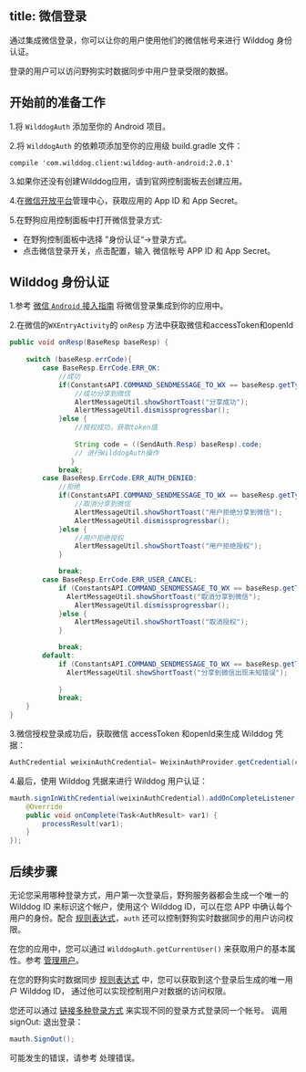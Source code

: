 title: 微信登录
---

通过集成微信登录，你可以让你的用户使用他们的微信帐号来进行 Wilddog 身份认证。

登录的用户可以访问野狗实时数据同步中用户登录受限的数据。

## 开始前的准备工作

1.将 `WilddogAuth` 添加至你的 Android 项目。

2.将 `WilddogAuth` 的依赖项添加至你的应用级 build.gradle 文件：
    
    compile 'com.wilddog.client:wilddog-auth-android:2.0.1'
3.如果你还没有创建Wilddog应用，请到官网控制面板去创建应用。

4.在[微信开放平台](https://open.weixin.qq.com/)管理中心，获取应用的 App ID 和 App Secret。

5.在野狗应用控制面板中打开微信登录方式:

  *  在野狗控制面板中选择 ”身份认证“->登录方式。
  *  点击微信登录开关，点击配置，输入 微信帐号 APP ID 和 App Secret。

## Wilddog 身份认证

1.参考 [微信 `Android` 接入指南](https://open.weixin.qq.com/cgi-bin/showdocument?action=dir_list&t=resource/res_list&verify=1&id=1417751808&token=&lang=zh_CN) 将微信登录集成到你的应用中。

2.在微信的`WXEntryActivity`的 `onResp` 方法中获取微信和accessToken和openId

```java
public void onResp(BaseResp baseResp) {
   
    switch (baseResp.errCode){
        case BaseResp.ErrCode.ERR_OK:
            //成功
            if(ConstantsAPI.COMMAND_SENDMESSAGE_TO_WX == baseResp.getType()){
                //成功分享到微信
                AlertMessageUtil.showShortToast("分享成功");
                AlertMessageUtil.dismissprogressbar();
            }else {
                //授权成功，获取token值
           
                String code = ((SendAuth.Resp) baseResp).code;
                // 进行WilddogAuth操作
               }
            break;
        case BaseResp.ErrCode.ERR_AUTH_DENIED:
            //拒绝
            if(ConstantsAPI.COMMAND_SENDMESSAGE_TO_WX == baseResp.getType()){
                //取消分享到微信
                AlertMessageUtil.showShortToast("用户拒绝分享到微信");
                AlertMessageUtil.dismissprogressbar();
            }else {
                //用户拒绝授权
                AlertMessageUtil.showShortToast("用户拒绝授权");
            }

            break;
        case BaseResp.ErrCode.ERR_USER_CANCEL:
            if (ConstantsAPI.COMMAND_SENDMESSAGE_TO_WX == baseResp.getType()) {
              AlertMessageUtil.showShortToast("取消分享到微信");
                AlertMessageUtil.dismissprogressbar();
            }else {
                AlertMessageUtil.showShortToast("取消授权");
            }

            break;
        default:
            if (ConstantsAPI.COMMAND_SENDMESSAGE_TO_WX == baseResp.getType()) {
              AlertMessageUtil.showShortToast("分享到微信出现未知错误");
       
            }
            break;
    }
}
```

3.微信授权登录成功后，获取微信 accessToken 和openId来生成 Wilddog 凭据：

```java
AuthCredential weixinAuthCredential= WeixinAuthProvider.getCredential(code);
```

4.最后，使用 Wilddog 凭据来进行 Wilddog 用户认证：

```java
mauth.signInWithCredential(weixinAuthCredential).addOnCompleteListener(new OnCompleteListener<AuthResult>() {
    @Override
    public void onComplete(Task<AuthResult> var1) {
        processResult(var1);
    }
});
```

## 后续步骤

无论您采用哪种登录方式，用户第一次登录后，野狗服务器都会生成一个唯一的 Wilddog ID 来标识这个帐户，使用这个 Wilddog ID，可以在您 APP 中确认每个用户的身份。配合 [规则表达式](/guide/sync/rules/introduce.html)，`auth` 还可以控制野狗实时数据同步的用户访问权限。

在您的应用中，您可以通过 `WilddogAuth.getCurrentUser()` 来获取用户的基本属性。参考 [管理用户](/guide/auth/android/manageuser.html)。

在您的野狗实时数据同步 [规则表达式](/guide/sync/rules/introduce.html) 中，您可以获取到这个登录后生成的唯一用户 Wilddog ID， 通过他可以实现控制用户对数据的访问权限。

您还可以通过 [链接多种登录方式](/guide/auth/android/link.html) 来实现不同的登录方式登录同一个帐号。
调用 signOut: 退出登录：

```java
mauth.SignOut();
```

可能发生的错误，请参考 处理错误。
